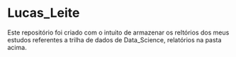 # Lucas_Leite

Este repositório foi criado com o intuito de armazenar os reltórios dos meus estudos referentes a trilha de dados de Data_Science, relatórios na pasta acima.
